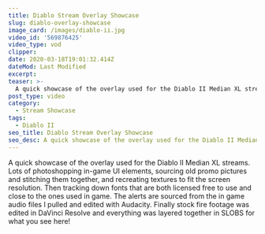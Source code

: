 ```yaml
---
title: Diablo Stream Overlay Showcase
slug: diablo-overlay-showcase
image_card: /images/diablo-ii.jpg
video_id: '569876425'
video_type: vod
clipper:
date: 2020-03-18T19:01:32.414Z
dateMod: Last Modified
excerpt: 
teaser: >-
  A quick showcase of the overlay used for the Diablo II Median XL streams.
post_type: video
category:
  - Stream Showcase
tags:
  - Diablo II
seo_title: Diablo Stream Overlay Showcase
seo_desc: A quick showcase of the overlay used for the Diablo II Median XL streams.
---
```

A quick showcase of the overlay used for the Diablo II Median XL streams. Lots of photoshopping in-game UI elements, sourcing old promo pictures and stitching them together, and recreating textures to fit the screen resolution. Then tracking down fonts that are both licensed free to use and close to the ones used in game. The alerts are sourced from the in game audio files I pulled and edited with Audacity. Finally stock fire footage was edited in DaVinci Resolve and everything was layered together in SLOBS for what you see here!
